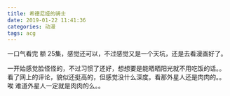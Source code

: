 ```yaml
---
title: 希德尼娅的骑士
date: 2019-01-22 11:41:36
categories: 动漫
tags: acg
---
```


一口气看完 额 25集，感觉还可以，不过感觉又是一个天坑，还是去看漫画好了。

一开始感觉脸怪怪的，不过习惯了还好，想想要是能晒晒阳光就不用吃饭的话。。
看了网上的评论，貌似还挺高的，但感觉没什么深度。看那外星人还是肉肉的。。唉 难道外星人一定就是肉肉的么。。

